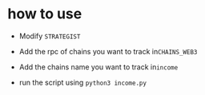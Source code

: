 # how to use

- Modify `STRATEGIST`
- Add the rpc of chains you want to track in`CHAINS_WEB3`
- Add the chains name you want to track in`income`

- run the script using `python3 income.py`
